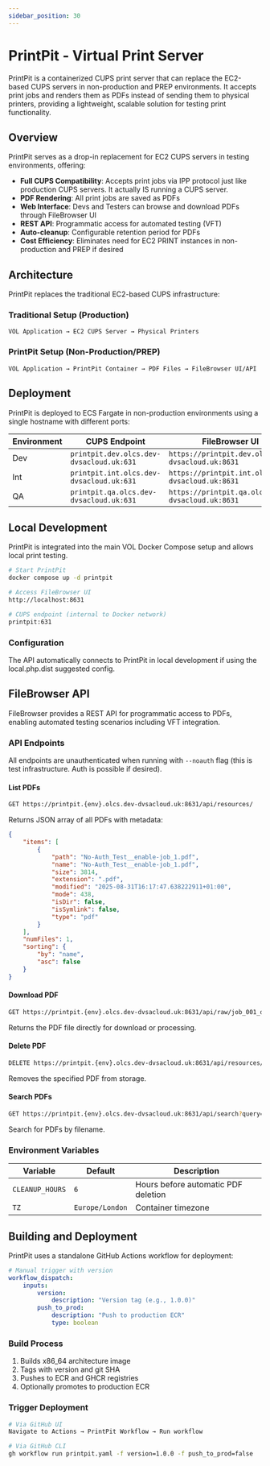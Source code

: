 ```yaml
---
sidebar_position: 30
---
```


# PrintPit - Virtual Print Server

PrintPit is a containerized CUPS print server that can replace the EC2-based CUPS servers in non-production and PREP environments. It accepts print jobs and renders them as PDFs instead of sending them to physical printers, providing a lightweight, scalable solution for testing print functionality.

## Overview

PrintPit serves as a drop-in replacement for EC2 CUPS servers in testing environments, offering:

- **Full CUPS Compatibility**: Accepts print jobs via IPP protocol just like production CUPS servers. It actually IS running a CUPS server.
- **PDF Rendering**: All print jobs are saved as PDFs
- **Web Interface**: Devs and Testers can browse and download PDFs through FileBrowser UI
- **REST API**: Programmatic access for automated testing (VFT)
- **Auto-cleanup**: Configurable retention period for PDFs
- **Cost Efficiency**: Eliminates need for EC2 PRINT instances in non-production and PREP if desired

## Architecture

PrintPit replaces the traditional EC2-based CUPS infrastructure:

### Traditional Setup (Production)

```
VOL Application → EC2 CUPS Server → Physical Printers
```

### PrintPit Setup (Non-Production/PREP)

```
VOL Application → PrintPit Container → PDF Files → FileBrowser UI/API
```

## Deployment

PrintPit is deployed to ECS Fargate in non-production environments using a single hostname with different ports:

| Environment | CUPS Endpoint                            | FileBrowser UI                                    | Status |
| ----------- | ---------------------------------------- | ------------------------------------------------- | ------ |
| Dev         | `printpit.dev.olcs.dev-dvsacloud.uk:631` | `https://printpit.dev.olcs.dev-dvsacloud.uk:8631` | Active |
| Int         | `printpit.int.olcs.dev-dvsacloud.uk:631` | `https://printpit.int.olcs.dev-dvsacloud.uk:8631` | Active |
| QA          | `printpit.qa.olcs.dev-dvsacloud.uk:631`  | `https://printpit.qa.olcs.dev-dvsacloud.uk:8631`  | Active |

## Local Development

PrintPit is integrated into the main VOL Docker Compose setup and allows local print testing.

```bash
# Start PrintPit
docker compose up -d printpit

# Access FileBrowser UI
http://localhost:8631

# CUPS endpoint (internal to Docker network)
printpit:631
```

### Configuration

The API automatically connects to PrintPit in local development if using the local.php.dist suggested config.

## FileBrowser API

FileBrowser provides a REST API for programmatic access to PDFs, enabling automated testing scenarios including VFT integration.

### API Endpoints

All endpoints are unauthenticated when running with `--noauth` flag (this is test infrastructure. Auth is possible if desired).

#### List PDFs

```bash
GET https://printpit.{env}.olcs.dev-dvsacloud.uk:8631/api/resources/
```

Returns JSON array of all PDFs with metadata:

```json
{
    "items": [
        {
            "path": "No-Auth_Test__enable-job_1.pdf",
            "name": "No-Auth_Test__enable-job_1.pdf",
            "size": 3814,
            "extension": ".pdf",
            "modified": "2025-08-31T16:17:47.638222911+01:00",
            "mode": 438,
            "isDir": false,
            "isSymlink": false,
            "type": "pdf"
        }
    ],
    "numFiles": 1,
    "sorting": {
        "by": "name",
        "asc": false
    }
}
```

#### Download PDF

```bash
GET https://printpit.{env}.olcs.dev-dvsacloud.uk:8631/api/raw/job_001_document.pdf
```

Returns the PDF file directly for download or processing.

#### Delete PDF

```bash
DELETE https://printpit.{env}.olcs.dev-dvsacloud.uk:8631/api/resources/job_001_document.pdf
```

Removes the specified PDF from storage.

#### Search PDFs

```bash
GET https://printpit.{env}.olcs.dev-dvsacloud.uk:8631/api/search?query=licence
```

Search for PDFs by filename.

### Environment Variables

| Variable        | Default         | Description                         |
| --------------- | --------------- | ----------------------------------- |
| `CLEANUP_HOURS` | `6`             | Hours before automatic PDF deletion |
| `TZ`            | `Europe/London` | Container timezone                  |

## Building and Deployment

PrintPit uses a standalone GitHub Actions workflow for deployment:

```yaml
# Manual trigger with version
workflow_dispatch:
    inputs:
        version:
            description: "Version tag (e.g., 1.0.0)"
        push_to_prod:
            description: "Push to production ECR"
            type: boolean
```

### Build Process

1. Builds x86_64 architecture image
2. Tags with version and git SHA
3. Pushes to ECR and GHCR registries
4. Optionally promotes to production ECR

### Trigger Deployment

```bash
# Via GitHub UI
Navigate to Actions → PrintPit Workflow → Run workflow

# Via GitHub CLI
gh workflow run printpit.yaml -f version=1.0.0 -f push_to_prod=false
```
